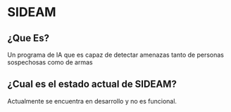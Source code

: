 # SIDEAM
## ¿Que Es?
Un programa de IA que es capaz de detectar amenazas tanto de personas sospechosas como de armas
## ¿Cual es el estado actual de SIDEAM?
Actualmente se encuentra en desarrollo y no es funcional.
